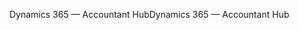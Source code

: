 <span data-ttu-id="6c3cb-101">Dynamics 365 — Accountant Hub</span><span class="sxs-lookup"><span data-stu-id="6c3cb-101">Dynamics 365 — Accountant Hub</span></span>
